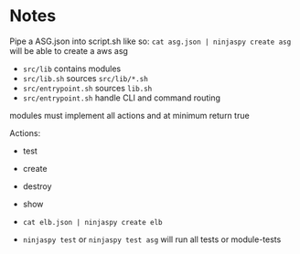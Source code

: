 # Notes

Pipe a ASG.json into script.sh like so: `cat asg.json | ninjaspy create asg`
will be able to create a aws asg

- `src/lib` contains modules
- `src/lib.sh` sources `src/lib/*.sh`
- `src/entrypoint.sh` sources `lib.sh`
- `src/entrypoint.sh` handle CLI and command routing

modules must implement all actions and at minimum return true

Actions:
- test
- create
- destroy
- show

- `cat elb.json | ninjaspy create elb`
- `ninjaspy test` or `ninjaspy test asg` will run all tests or module-tests

